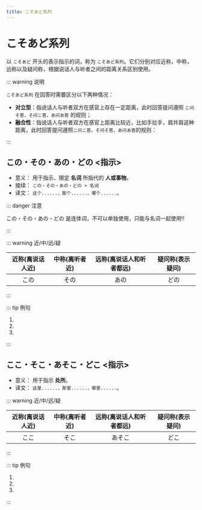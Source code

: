 ```yaml
---
title: こそあど系列
---
```


# こそあど系列

以 `こそあど` 开头的表示指示的词，称为 `こそあど系列`。它们分别对应近称，中称，远称以及疑问称，根据说话人与听者之间的距离关系区别使用。

::: warning 说明

`こそあど系列` 在回答时需要区分以下两种情况：

- **对立型**：指说话人与听者双方在感官上存在一定距离，此时回答提问遵照 `こ问そ答，そ问こ答，あ问あ答` 的规则；
- **融合性**：指说话人与听者双方在感官上距离比较近，比如手拉手，肩并肩这种距离，此时回答提问遵照`こ问こ答，そ问そ答，あ问あ答`的规则：

:::

## この・その・あの・どの <指示>

- 意义： 用于指示、限定 **名词** 所指代的 **人或事物**。
- 接续： `この・その・あの・どの + 名词`
- 译文： `这个......，那个......，哪个......`。

::: danger 注意

この・その・あの・どの 是连体词，不可以单独使用，只能与名词一起使用!!

:::

::: warning 近/中/远/疑

| 近称(离说话人近)      | 中称(离听者近) | 远称(离说话人和听者都远)      | 疑问称(表示疑问) |
| :-----------: | :-----------: | :-----------: | :-----------: |
| この      | その       | あの      | どの       |

:::

::: tip 例句

1. <grammer-content sentence="A: **この**[方/かた]はどなたですか。" trans='那个人是谁啊？' />
   <grammer-content sentence="B: ああ、**その**人は[姉/あね]の[婚約者/こんやくじゃ]です。" trans='啊，那个人是我姐姐的未婚夫。' />
2. <grammer-content sentence="**あの**[方/かた]は[鈴木/すずき]さんです。" trans='那位是铃木。' />
3. <grammer-content sentence="A: [高橋/たかはし]さんは**どの**[人/ひと]ですか。" trans='高桥是哪位啊？' />
   <grammer-content sentence="B: [高橋/たかはし]さんは**あの**[人/ひと]です。" trans='高桥是那位。' />

:::

## ここ・そこ・あそこ・どこ <指示>

- 意义： 用于指示 **处所**。
- 译文： `这里......，那里......，哪里......`。

::: warning 近/中/远/疑

| 近称(离说话人近)      | 中称(离听者近) | 远称(离说话人和听者都远)      | 疑问称(表示疑问) |
| :-----------: | :-----------: | :-----------: | :-----------: |
| ここ      | そこ       | あそこ      | どこ       |

:::

::: tip 例句

1. <grammer-content sentence="A: [売店/ばいてん]は**どこ**ですか。" trans='小卖部在哪儿？' />
   <grammer-content sentence="B: [売店/ばいてん]はあの[建物/たてもの]です。" trans='那栋建筑是小卖部。' />
2. <grammer-content sentence="A: [検索用/けんさくよう]のコンピューターは**どこ**ですか。" trans='检索用的电脑在哪儿？' />
   <grammer-content sentence="B: （[検索用/けんさくよう]のコンピューターは）**あそこ**です。" trans='（检索用的电脑）在那儿。' />
3. <grammer-content sentence="A: [貸/か]し[出/だ]しカウンターは**どこ**ですか。" trans='借书处在哪儿？' />
   <grammer-content sentence="B: （[貸/か]し[出/だ]しカウンターは）**そこ**です。" trans='（借书处）在那儿。' />

:::
